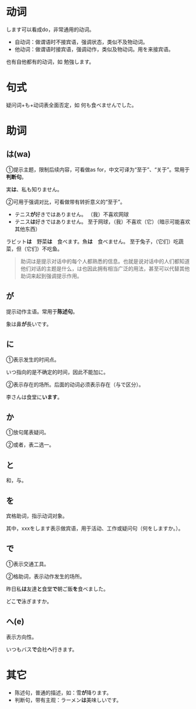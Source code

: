 

# 动词

します可以看成do，非常通用的动词。

- 自动词：做谓语时不接宾语，强调状态，类似不及物动词。
- 他动词：做谓语时接宾语，强调动作，类似及物动词。用を来接宾语。

也有自他都有的动词，如 勉強します。

# 句式

疑问词+も+动词表全面否定，如 何も食べませんでした。
# 助词

## は(wa)

①提示主题，限制后续内容，可看做as for，中文可译为“至于”、“关于”。常用于**判断句**。

実**は**、私も知りません。

②可用于强调对比，可看做带有转折意义的“至于”。

- テニス**が**好きではありません。 （我）不喜欢网球
- テニス**は**好きではありません。 至于网球，（我）不喜欢（它）（暗示可能喜欢其他东西）

ラビット**は**　野菜**は**　食べます。魚**は**　食べません。 至于兔子，（它们）吃蔬菜，但（它们）不吃鱼。

>助词は是提示对话中的每个人都熟悉的信息。也就是说对话中的人们都知道他们对话的主题是什么，は也因此拥有相当广泛的用法，甚至可以代替其他助词来起到强调提示作用。
## が

提示动作主语。常用于**陈述句**。

象は鼻**が**長いです。
## に

①表示发生的时间点。

いつ指向的是不确定的时间，因此不能加に。

②表示存在的场所。后面的动词必须表示存在（与で区分）。

李さんは食堂に**います**。

## か

①放句尾表疑问。

②或者，表二选一。

## と

和，与。

## を

宾格助词，指示动词对象。

其中，xxxをします表示做宾语，用于活动、工作或疑问句（何をしますか。）。

## で

①表示交通工具。

②格助词，表示动作发生的场所。

昨日私**は**友達**と**食堂**で**朝ご飯**を**食べました。

どこ**で**泳ぎますか。

## へ(e)

表示方向性。

いつもバス**で**会社**へ**行きます。





# 其它

- 陈述句，普通的描述，如：雪**が**降ります。
- 判断句，带有主观：ラーメン**は**美味しいです。
























